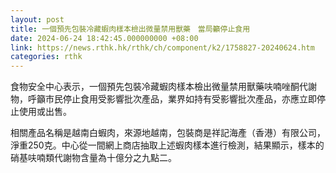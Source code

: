 ```yaml
---
layout: post
title: 一個預先包裝冷藏蝦肉樣本檢出微量禁用獸藥　當局籲停止食用
date: 2024-06-24 18:42:45.000000000 +08:00
link: https://news.rthk.hk/rthk/ch/component/k2/1758827-20240624.htm
categories: rthk
---
```


食物安全中心表示，一個預先包裝冷藏蝦肉樣本檢出微量禁用獸藥呋喃唑酮代謝物，呼籲市民停止食用受影響批次產品，業界如持有受影響批次產品，亦應立即停止使用或出售。

相關產品名稱是越南白蝦肉，來源地越南，包裝商是祥記海產（香港）有限公司，淨重250克。中心從一間網上商店抽取上述蝦肉樣本進行檢測，結果顯示，樣本的硝基呋喃類代謝物含量為十億分之九點二。
